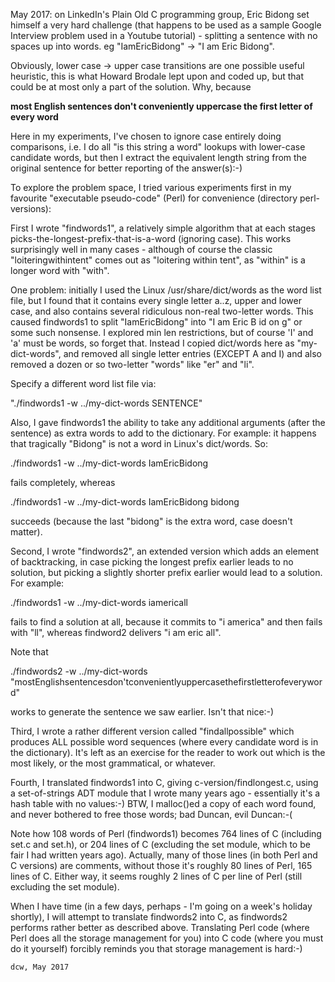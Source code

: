 May 2017: on LinkedIn's Plain Old C programming group, Eric Bidong set
himself a very hard challenge (that happens to be used as a sample Google
Interview problem used in a Youtube tutorial) - splitting a sentence with
no spaces up into words.  eg  "IamEricBidong" -> "I am Eric Bidong".

Obviously, lower case -> upper case transitions are one possible useful
heuristic, this is what Howard Brodale lept upon and coded up, but that
could be at most only a part of the solution.  Why, because

**most English sentences don't conveniently uppercase the first letter of
every word**

Here in my experiments, I've chosen to ignore case entirely doing comparisons,
i.e. I do all "is this string a word" lookups with lower-case candidate words,
but then I extract the equivalent length string from the original sentence
for better reporting of the answer(s):-)

To explore the problem space, I tried various experiments first in my
favourite "executable pseudo-code" (Perl) for convenience (directory
perl-versions):


First I wrote "findwords1", a relatively simple algorithm that at each
stages picks-the-longest-prefix-that-is-a-word (ignoring case).  This
works surprisingly well in many cases - although of course the classic
"loiteringwithintent" comes out as "loitering within tent", as "within"
is a longer word with "with".

One problem: initially I used the Linux /usr/share/dict/words as the word
list file, but I found that it contains every single letter a..z, upper
and lower case, and also contains several ridiculous non-real two-letter
words.  This caused findwords1 to split "IamEricBidong" into
"I am Eric B id on g" or some such nonsense.  I explored min len restrictions,
but of course 'I' and 'a' must be words, so forget that.  Instead I copied
dict/words here as "my-dict-words", and removed all single letter entries
(EXCEPT A and I) and also removed a dozen or so two-letter "words" like "er"
and "li".

Specify a different word list file via:

"./findwords1 -w ../my-dict-words SENTENCE"

Also, I gave findwords1 the ability to take any additional arguments (after
the sentence) as extra words to add to the dictionary.  For example:
it happens that tragically "Bidong" is not a word in Linux's dict/words.  So:

./findwords1 -w ../my-dict-words IamEricBidong

fails completely, whereas

./findwords1 -w ../my-dict-words IamEricBidong bidong

succeeds (because the last "bidong" is the extra word, case doesn't matter).


Second, I wrote "findwords2", an extended version which adds an element
of backtracking, in case picking the longest prefix earlier leads to no
solution, but picking a slightly shorter prefix earlier would lead to a
solution.  For example:

./findwords1 -w ../my-dict-words iamericall

fails to find a solution at all, because it commits to "i america" and then
fails with "ll", whereas findword2 delivers "i am eric all".

Note that

./findwords2 -w ../my-dict-words "mostEnglishsentencesdon'tconvenientlyuppercasethefirstletterofeveryword"

works to generate the sentence we saw earlier.  Isn't that nice:-)


Third, I wrote a rather different version called "findallpossible" which
produces ALL possible word sequences (where every candidate word is in the
dictionary).  It's left as an exercise for the reader to work out which is
the most likely, or the most grammatical, or whatever.


Fourth, I translated findwords1 into C, giving c-version/findlongest.c,
using a set-of-strings ADT module that I wrote many years ago - essentially
it's a hash table with no values:-)  BTW, I malloc()ed a copy of each word
found, and never bothered to free those words; bad Duncan, evil Duncan:-(

Note how 108 words of Perl (findwords1) becomes 764 lines of C (including
set.c and set.h), or 204 lines of C (excluding the set module, which to
be fair I had written years ago).  Actually, many of those lines (in both
Perl and C versions) are comments, without those it's roughly 80 lines of
Perl, 165 lines of C.  Either way, it seems roughly 2 lines of C per line
of Perl (still excluding the set module).


When I have time (in a few days, perhaps - I'm going on a week's holiday
shortly), I will attempt to translate findwords2 into C, as findwords2
performs rather better as described above.  Translating Perl code (where
Perl does all the storage management for you) into C code (where you
must do it yourself) forcibly reminds you that storage management is hard:-)

	dcw, May 2017
